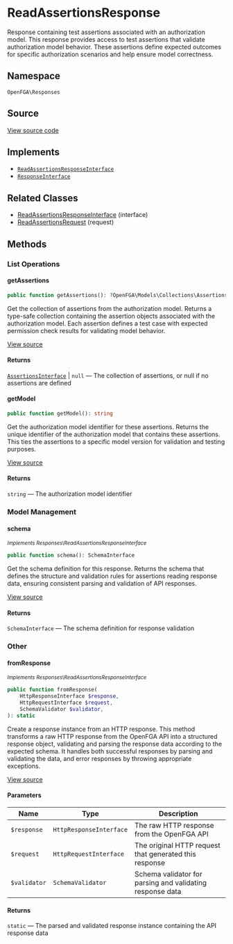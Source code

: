 # ReadAssertionsResponse

Response containing test assertions associated with an authorization model. This response provides access to test assertions that validate authorization model behavior. These assertions define expected outcomes for specific authorization scenarios and help ensure model correctness.

## Namespace

`OpenFGA\Responses`

## Source

[View source code](https://github.com/evansims/openfga-php/blob/main/src/Responses/ReadAssertionsResponse.php)

## Implements

* [`ReadAssertionsResponseInterface`](ReadAssertionsResponseInterface.md)
* [`ResponseInterface`](ResponseInterface.md)

## Related Classes

* [ReadAssertionsResponseInterface](Responses/ReadAssertionsResponseInterface.md) (interface)
* [ReadAssertionsRequest](Requests/ReadAssertionsRequest.md) (request)

## Methods

### List Operations

#### getAssertions

```php
public function getAssertions(): ?OpenFGA\Models\Collections\AssertionsInterface

```

Get the collection of assertions from the authorization model. Returns a type-safe collection containing the assertion objects associated with the authorization model. Each assertion defines a test case with expected permission check results for validating model behavior.

[View source](https://github.com/evansims/openfga-php/blob/main/src/Responses/ReadAssertionsResponse.php#L95)

#### Returns

[`AssertionsInterface`](Models/Collections/AssertionsInterface.md) &#124; `null` — The collection of assertions, or null if no assertions are defined

#### getModel

```php
public function getModel(): string

```

Get the authorization model identifier for these assertions. Returns the unique identifier of the authorization model that contains these assertions. This ties the assertions to a specific model version for validation and testing purposes.

[View source](https://github.com/evansims/openfga-php/blob/main/src/Responses/ReadAssertionsResponse.php#L104)

#### Returns

`string` — The authorization model identifier

### Model Management

#### schema

*<small>Implements Responses\ReadAssertionsResponseInterface</small>*

```php
public function schema(): SchemaInterface

```

Get the schema definition for this response. Returns the schema that defines the structure and validation rules for assertions reading response data, ensuring consistent parsing and validation of API responses.

[View source](https://github.com/evansims/openfga-php/blob/main/src/Responses/ReadAssertionsResponseInterface.php#L35)

#### Returns

`SchemaInterface` — The schema definition for response validation

### Other

#### fromResponse

*<small>Implements Responses\ReadAssertionsResponseInterface</small>*

```php
public function fromResponse(
    HttpResponseInterface $response,
    HttpRequestInterface $request,
    SchemaValidator $validator,
): static

```

Create a response instance from an HTTP response. This method transforms a raw HTTP response from the OpenFGA API into a structured response object, validating and parsing the response data according to the expected schema. It handles both successful responses by parsing and validating the data, and error responses by throwing appropriate exceptions.

[View source](https://github.com/evansims/openfga-php/blob/main/src/Responses/ResponseInterface.php#L44)

#### Parameters

| Name         | Type                    | Description                                               |
| ------------ | ----------------------- | --------------------------------------------------------- |
| `$response`  | `HttpResponseInterface` | The raw HTTP response from the OpenFGA API                |
| `$request`   | `HttpRequestInterface`  | The original HTTP request that generated this response    |
| `$validator` | `SchemaValidator`       | Schema validator for parsing and validating response data |

#### Returns

`static` — The parsed and validated response instance containing the API response data

